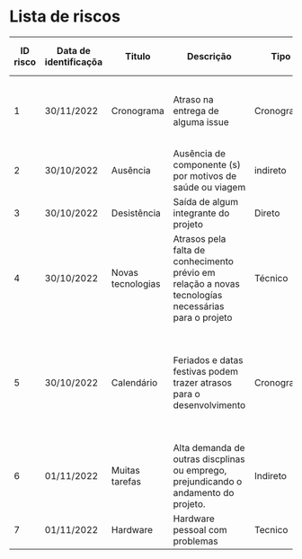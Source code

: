 # Lista de riscos

| ID risco | Data de identificaçõa | Titulo | Descrição | Tipo | Impacto | Probalididade | Magnitude | Proprietário | Estratégia para mitigação | Estratégia para contenção |
| -------- | --------------------- | ------ | --------- | ---- | ------- | ------------- | --------- | ------------ | ------------------------- | ------------------------- |
| 1 | 30/11/2022 | Cronograma | Atraso na entrega de alguma issue | Cronograma | 2 | 40% | 0.8 | - | fazer ao menos uma reunião antes da data de entrega da issue. | Adiar a entrega pra um tempo mais curto. |
| 2 | 30/10/2022 | Ausência | Ausência de componente (s) por motivos de saúde ou viagem | indireto | 3 | 60% | 1.8 | - | aviso prévio | Colocar outra pessoa no lugar. |
| 3 | 30/10/2022 | Desistência | Saída de algum integrante do projeto | Direto | 4 | 50% | 2 | - | - | - |
| 4 | 30/10/2022 | Novas tecnologias | Atrasos pela falta de conhecimento prévio em relação a novas tecnologías necessárias para o projeto | Técnico | 4 | 80% | 3.2 | - | nivelar a conhecimento da esquipe  | - |
| 5 | 30/10/2022 | Calendário | Feriados e datas festivas podem trazer atrasos para o desenvolvimento | Cronograma | 2 | 100% | 2 | - | Realizar a interação dias antes do feriado, antecipando todas as atividades que teriam naquela semana | continuar com as atividades mesmo no feriado muhahahahah 😈 |
| 6 | 01/11/2022 | Muitas tarefas | Alta demanda de outras discplinas ou emprego, prejundicando o andamento do projeto. | Indireto | 1 | 40% | 0.4 | - | não deixar as matérias acumularem | ambandonar as outras disciplinas e focar no projeto 👍 |
| 7 | 01/11/2022 | Hardware | Hardware pessoal com problemas | Tecnico | 1 | 20% | 0.2 | - | - | - |